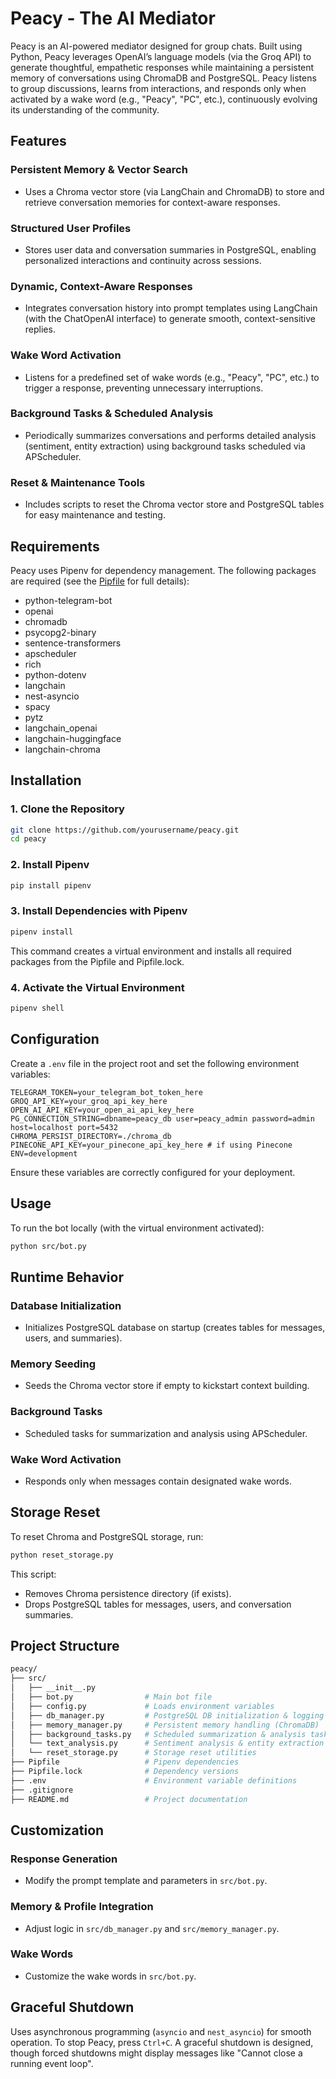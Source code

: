 # Peacy - The AI Mediator

Peacy is an AI-powered mediator designed for group chats. Built using Python, Peacy leverages OpenAI’s language models (via the Groq API) to generate thoughtful, empathetic responses while maintaining a persistent memory of conversations using ChromaDB and PostgreSQL. Peacy listens to group discussions, learns from interactions, and responds only when activated by a wake word (e.g., "Peacy", "PC", etc.), continuously evolving its understanding of the community.

## Features

### Persistent Memory & Vector Search
- Uses a Chroma vector store (via LangChain and ChromaDB) to store and retrieve conversation memories for context-aware responses.

### Structured User Profiles
- Stores user data and conversation summaries in PostgreSQL, enabling personalized interactions and continuity across sessions.

### Dynamic, Context-Aware Responses
- Integrates conversation history into prompt templates using LangChain (with the ChatOpenAI interface) to generate smooth, context-sensitive replies.

### Wake Word Activation
- Listens for a predefined set of wake words (e.g., "Peacy", "PC", etc.) to trigger a response, preventing unnecessary interruptions.

### Background Tasks & Scheduled Analysis
- Periodically summarizes conversations and performs detailed analysis (sentiment, entity extraction) using background tasks scheduled via APScheduler.

### Reset & Maintenance Tools
- Includes scripts to reset the Chroma vector store and PostgreSQL tables for easy maintenance and testing.

## Requirements

Peacy uses Pipenv for dependency management. The following packages are required (see the [Pipfile](Pipfile) for full details):

- python-telegram-bot
- openai
- chromadb
- psycopg2-binary
- sentence-transformers
- apscheduler
- rich
- python-dotenv
- langchain
- nest-asyncio
- spacy
- pytz
- langchain_openai
- langchain-huggingface
- langchain-chroma

## Installation

### 1. Clone the Repository

```bash
git clone https://github.com/yourusername/peacy.git
cd peacy
```

### 2. Install Pipenv

```bash
pip install pipenv
```

### 3. Install Dependencies with Pipenv

```bash
pipenv install
```

This command creates a virtual environment and installs all required packages from the Pipfile and Pipfile.lock.

### 4. Activate the Virtual Environment

```bash
pipenv shell
```

## Configuration

Create a `.env` file in the project root and set the following environment variables:

```env
TELEGRAM_TOKEN=your_telegram_bot_token_here
GROQ_API_KEY=your_groq_api_key_here
OPEN_AI_API_KEY=your_open_ai_api_key_here
PG_CONNECTION_STRING=dbname=peacy_db user=peacy_admin password=admin host=localhost port=5432
CHROMA_PERSIST_DIRECTORY=./chroma_db
PINECONE_API_KEY=your_pinecone_api_key_here # if using Pinecone
ENV=development
```

Ensure these variables are correctly configured for your deployment.

## Usage

To run the bot locally (with the virtual environment activated):

```bash
python src/bot.py
```

## Runtime Behavior

### Database Initialization
- Initializes PostgreSQL database on startup (creates tables for messages, users, and summaries).

### Memory Seeding
- Seeds the Chroma vector store if empty to kickstart context building.

### Background Tasks
- Scheduled tasks for summarization and analysis using APScheduler.

### Wake Word Activation
- Responds only when messages contain designated wake words.

## Storage Reset

To reset Chroma and PostgreSQL storage, run:

```bash
python reset_storage.py
```

This script:
- Removes Chroma persistence directory (if exists).
- Drops PostgreSQL tables for messages, users, and conversation summaries.

## Project Structure

```bash
peacy/
├── src/
│   ├── __init__.py
│   ├── bot.py                # Main bot file
│   ├── config.py             # Loads environment variables
│   ├── db_manager.py         # PostgreSQL DB initialization & logging
│   ├── memory_manager.py     # Persistent memory handling (ChromaDB)
│   ├── background_tasks.py   # Scheduled summarization & analysis tasks
│   └── text_analysis.py      # Sentiment analysis & entity extraction
│   └── reset_storage.py      # Storage reset utilities
├── Pipfile                   # Pipenv dependencies
├── Pipfile.lock              # Dependency versions
├── .env                      # Environment variable definitions
├── .gitignore
├── README.md                 # Project documentation
```

## Customization

### Response Generation
- Modify the prompt template and parameters in `src/bot.py`.

### Memory & Profile Integration
- Adjust logic in `src/db_manager.py` and `src/memory_manager.py`.

### Wake Words
- Customize the wake words in `src/bot.py`.

## Graceful Shutdown

Uses asynchronous programming (`asyncio` and `nest_asyncio`) for smooth operation. To stop Peacy, press `Ctrl+C`. A graceful shutdown is designed, though forced shutdowns might display messages like "Cannot close a running event loop".

